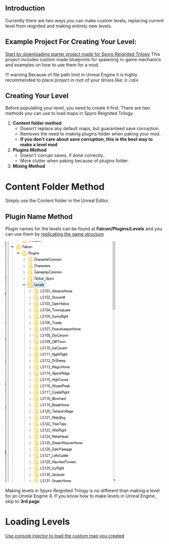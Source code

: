 ## Introduction

Currently there are two ways you can make custom levels, replacing current level from reignited and making entirely new levels. 



## Example Project For Creating Your Level:

[Start by downloading starter project made for Spyro Reignited Trilogy](https://github.com/InfinateXtremer/ReignitedTrilogyWorkspace) This project includes custom made blueprints for spawning in-game mechanics and examples on how to use them for a mod.

!!! warning
	Because of file path limit in Unreal Engine it is highly recommended to place project in root of your drives like: `D:/UE4`

## Creating Your Level

Before populating your level, you need to create it first. There are two methods you can use to load maps in Spyro Reignited Trilogy. 

1. **Content folder method**
    - Doesn't replace any default maps, but guaranteed save corruption.
    - Removes the need to making plugins folder when paking your mod.
    - **If you don't care about save corruption, this is the best way to make a level mod**
2. **Plugins Method**
    - Doesn't corrupt saves, if done correctly..
    - More clutter when paking because of plugins folder.
3. **Mixing  Method**


# Content Folder Method

Simply use the Content folder in the Unreal Editor.

## Plugin Name Method 
Plugin names for the levels can be found at **Falcon/Plugins/Levels** and you can use them by [replicating the game structure](../Preparing-Modding/Replicating-the-Game-Structure-Unreal.md) 

![](assets/levels-folder.png)



Making levels in Spyro Reignited Trilogy is no different than making a level for an Unreal Engine 4. If you know how to make levels in Unreal Engine, skip to **3rd page**




# Loading Levels

[Use console injector to load the custom map you created](https://docs.google.com/document/d/1ls08FMu6mK_CpvhX-Lf6NbujuPubnI0dJPX8oIv1u3k/edit?usp=sharing)